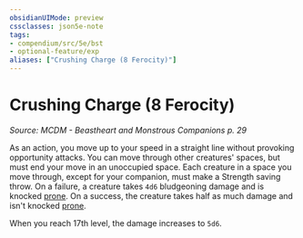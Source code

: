 ```yaml
---
obsidianUIMode: preview
cssclasses: json5e-note
tags:
- compendium/src/5e/bst
- optional-feature/exp
aliases: ["Crushing Charge (8 Ferocity)"]
---
```

# Crushing Charge (8 Ferocity)
*Source: MCDM - Beastheart and Monstrous Companions p. 29* 

As an action, you move up to your speed in a straight line without provoking opportunity attacks. You can move through other creatures' spaces, but must end your move in an unoccupied space. Each creature in a space you move through, except for your companion, must make a Strength saving throw. On a failure, a creature takes `4d6` bludgeoning damage and is knocked [prone](../../Rules%20&%20Options/5e%20Rules/conditions.md##prone). On a success, the creature takes half as much damage and isn't knocked [prone](../../Rules%20&%20Options/5e%20Rules/conditions.md##prone).

When you reach 17th level, the damage increases to `5d6`.